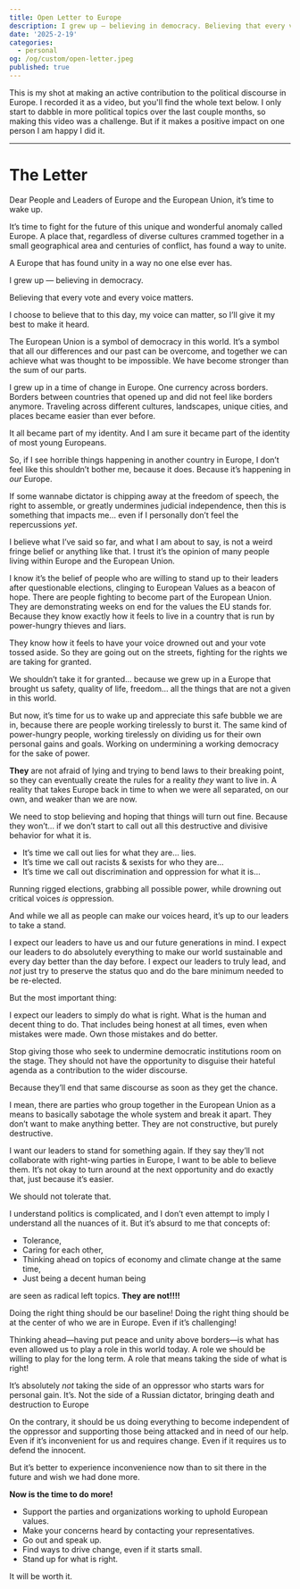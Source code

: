 ```yaml
---
title: Open Letter to Europe
description: I grew up — believing in democracy. Believing that every vote and every voice matters. I choose to believe that to this day, my voice can matter, so I’ll give it my best to make it heard.
date: '2025-2-19'
categories:
  - personal
og: /og/custom/open-letter.jpeg
published: true
---
```


<script>
  import Youtube from "svelte-youtube-embed";
</script>

This is my shot at making an active contribution to the political discourse in Europe. I recorded it as a video, but you'll find the whole text below. I only start to dabble in more political topics over the last couple months, so making this video was a challenge.
But if it makes a positive impact on one person I am happy I did it.

<Youtube id="_x3EFC6oJuc" />

---

# The Letter

Dear People and Leaders of Europe and the European Union, it’s time to wake up.

It’s time to fight for the future of this unique and wonderful anomaly called Europe. A place that, regardless of diverse cultures crammed together in a small geographical area and centuries of conflict, has found a way to unite.

A Europe that has found unity in a way no one else ever has.

I grew up — believing in democracy.

Believing that every vote and every voice matters.

I choose to believe that to this day, my voice can matter, so I’ll give it my best to make it heard.

The European Union is a symbol of democracy in this world.
It’s a symbol that all our differences and our past can be overcome, and together we can achieve what was thought to be impossible. We have become stronger than the sum of our parts.

I grew up in a time of change in Europe. One currency across borders. Borders between countries that opened up and did not feel like borders anymore. Traveling across different cultures, landscapes, unique cities, and places became easier than ever before.

It all became part of my identity.
And I am sure it became part of the identity of most young Europeans.

So, if I see horrible things happening in another country in Europe, I don’t feel like this shouldn’t bother me, because it does. Because it’s happening in _our_ Europe.

If some wannabe dictator is chipping away at the freedom of speech, the right to assemble, or greatly undermines judicial independence, then this is something that impacts me… even if I personally don’t feel the repercussions _yet_.

I believe what I’ve said so far, and what I am about to say, is not a weird fringe belief or anything like that.
I trust it’s the opinion of many people living within Europe and the European Union.

I know it’s the belief of people who are willing to stand up to their leaders after questionable elections, clinging to European Values as a beacon of hope. There are people fighting to become part of the European Union. They are demonstrating weeks on end for the values the EU stands for. Because they know exactly how it feels to live in a country that is run by power-hungry thieves and liars.

They know how it feels to have your voice drowned out and your vote tossed aside. So they are going out on the streets, fighting for the rights we are taking for granted.

We shouldn’t take it for granted… because we grew up in a Europe that brought us safety, quality of life, freedom… all the things that are not a given in this world.

But now, it’s time for us to wake up and appreciate this safe bubble we are in, because there are people working tirelessly to burst it. The same kind of power-hungry people, working tirelessly on dividing us for their own personal gains and goals. Working on undermining a working democracy for the sake of power.

**They** are not afraid of lying and trying to bend laws to their breaking point, so they can eventually create the rules for a reality _they_ want to live in. A reality that takes Europe back in time to when we were all separated, on our own, and weaker than we are now.

We need to stop believing and hoping that things will turn out fine.
Because they won’t… if we don’t start to call out all this destructive and divisive behavior for what it is.

- It’s time we call out lies for what they are… lies.
- It’s time we call out racists & sexists for who they are…
- It’s time we call out discrimination and oppression for what it is…

Running rigged elections, grabbing all possible power, while drowning out critical voices _is_ oppression.

And while we all as people can make our voices heard, it’s up to our leaders to take a stand.

I expect our leaders to have us and our future generations in mind.
I expect our leaders to do absolutely everything to make our world sustainable and every day better than the day before.
I expect our leaders to truly lead, and _not_ just try to preserve the status quo and do the bare minimum needed to be re-elected.

But the most important thing:

I expect our leaders to simply do what is right. What is the human and decent thing to do.
That includes being honest at all times, even when mistakes were made. Own those mistakes and do better.

Stop giving those who seek to undermine democratic institutions room on the stage. They should not have the opportunity to disguise their hateful agenda as a contribution to the wider discourse.

Because they’ll end that same discourse as soon as they get the chance.

I mean, there are parties who group together in the European Union as a means to basically sabotage the whole system and break it apart. They don’t want to make anything better. They are not constructive, but purely destructive.

I want our leaders to stand for something again.
If they say they’ll not collaborate with right-wing parties in Europe, I want to be able to believe them.
It’s not okay to turn around at the next opportunity and do exactly that, just because it’s easier.

We should not tolerate that.

I understand politics is complicated, and I don’t even attempt to imply I understand all the nuances of it. But it’s absurd to me that concepts of:

- Tolerance,
- Caring for each other,
- Thinking ahead on topics of economy and climate change at the same time,
- Just being a decent human being

are seen as radical left topics. **They are not!!!!**

Doing the right thing should be our baseline!
Doing the right thing should be at the center of who we are in Europe. Even if it’s challenging!

Thinking ahead—having put peace and unity above borders—is what has even allowed us to play a role in this world today.
A role we should be willing to play for the long term.
A role that means taking the side of what is right!

It’s absolutely _not_ taking the side of an oppressor who starts wars for personal gain. It’s. Not the side of a Russian dictator, bringing death and destruction to Europe

On the contrary, it should be us doing everything to become independent of the oppressor and supporting those being attacked and in need of our help. Even if it’s inconvenient for us and requires change. Even if it requires us to defend the innocent.

But it’s better to experience inconvenience now than to sit there in the future and wish we had done more.

**Now is the time to do more!**

- Support the parties and organizations working to uphold European values.
- Make your concerns heard by contacting your representatives.
- Go out and speak up.
- Find ways to drive change, even if it starts small.
- Stand up for what is right.

It will be worth it.
